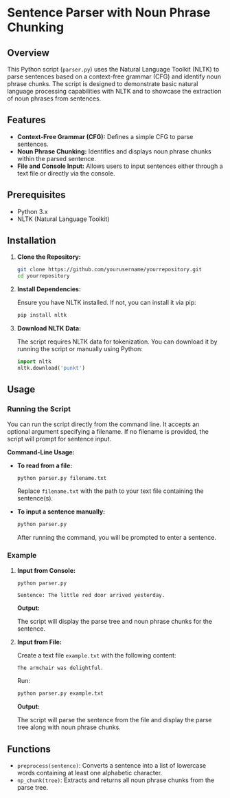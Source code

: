 # Sentence Parser with Noun Phrase Chunking

## Overview

This Python script (`parser.py`) uses the Natural Language Toolkit (NLTK) to parse sentences based on a context-free grammar (CFG) and identify noun phrase chunks. The script is designed to demonstrate basic natural language processing capabilities with NLTK and to showcase the extraction of noun phrases from sentences.

## Features

- **Context-Free Grammar (CFG):** Defines a simple CFG to parse sentences.
- **Noun Phrase Chunking:** Identifies and displays noun phrase chunks within the parsed sentence.
- **File and Console Input:** Allows users to input sentences either through a text file or directly via the console.

## Prerequisites

- Python 3.x
- NLTK (Natural Language Toolkit)

## Installation

1. **Clone the Repository:**

   ```bash
   git clone https://github.com/yourusername/yourrepository.git
   cd yourrepository
   ```

2. **Install Dependencies:**

   Ensure you have NLTK installed. If not, you can install it via pip:

   ```bash
   pip install nltk
   ```

3. **Download NLTK Data:**

   The script requires NLTK data for tokenization. You can download it by running the script or manually using Python:

   ```python
   import nltk
   nltk.download('punkt')
   ```

## Usage

### Running the Script

You can run the script directly from the command line. It accepts an optional argument specifying a filename. If no filename is provided, the script will prompt for sentence input.

**Command-Line Usage:**

- **To read from a file:**

  ```bash
  python parser.py filename.txt
  ```

  Replace `filename.txt` with the path to your text file containing the sentence(s).

- **To input a sentence manually:**

  ```bash
  python parser.py
  ```

  After running the command, you will be prompted to enter a sentence.

### Example

1. **Input from Console:**

   ```bash
   python parser.py
   ```

   ```
   Sentence: The little red door arrived yesterday.
   ```

   **Output:**

   The script will display the parse tree and noun phrase chunks for the sentence.

2. **Input from File:**

   Create a text file `example.txt` with the following content:

   ```
   The armchair was delightful.
   ```

   Run:

   ```bash
   python parser.py example.txt
   ```

   **Output:**

   The script will parse the sentence from the file and display the parse tree along with noun phrase chunks.

## Functions

- `preprocess(sentence)`: Converts a sentence into a list of lowercase words containing at least one alphabetic character.
- `np_chunk(tree)`: Extracts and returns all noun phrase chunks from the parse tree.
